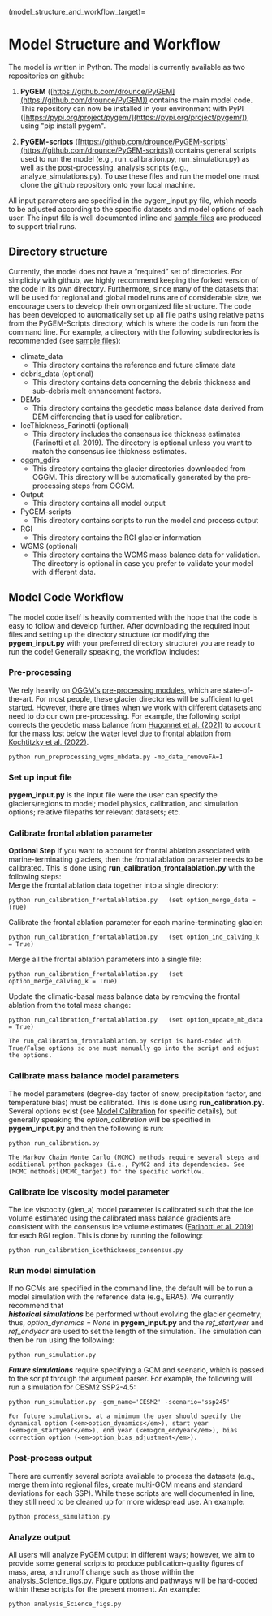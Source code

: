 (model_structure_and_workflow_target)=
# Model Structure and Workflow
The model is written in Python. The model is currently available as two repositories on github:

1. **PyGEM** ([https://github.com/drounce/PyGEM](https://github.com/drounce/PyGEM)) contains the main model code.  This repository can now be installed in your environment with PyPI ([https://pypi.org/project/pygem/](https://pypi.org/project/pygem/)) using "pip install pygem".

2. **PyGEM-scripts** ([https://github.com/drounce/PyGEM-scripts](https://github.com/drounce/PyGEM-scripts)) contains general scripts used to run the model (e.g., run_calibration.py, run_simulation.py) as well as the post-processing, analysis scripts (e.g., analyze_simulations.py). To use these files and run the model one must clone the github repository onto your local machine.

All input parameters are specified in the pygem_input.py file, which needs to be adjusted according to the specific datasets and model options of each user. The input file is well documented inline and [sample files](https://drive.google.com/drive/folders/13kiU00Zz2swN5OzwXiWIQTj_JLEHnDgZ) are produced to support trial runs.

## Directory structure
Currently, the model does not have a “required” set of directories. For simplicity with github, we highly recommend keeping the forked version of the code in its own directory. Furthermore, since many of the datasets that will be used for regional and global model runs are of considerable size, we encourage users to develop their own organized file structure. The code has been developed to automatically set up all file paths using relative paths from the PyGEM-Scripts directory, which is where the code is run from the command line. For example, a directory with the following subdirectories is recommended (see [sample files](https://drive.google.com/drive/folders/13kiU00Zz2swN5OzwXiWIQTj_JLEHnDgZ)):

* climate_data
  - This directory contains the reference and future climate data
* debris_data (optional)
  - This directory contains data concerning the debris thickness and sub-debris melt enhancement factors. 
* DEMs
  - This directory contains the geodetic mass balance data derived from DEM differencing that is used for calibration.
* IceThickness_Farinotti (optional)
  - This directory includes the consensus ice thickness estimates (Farinotti et al. 2019). The directory is optional unless you want to match the consensus ice thickness estimates.
* oggm_gdirs
  - This directory contains the glacier directories downloaded from OGGM. This directory will be automatically generated by the pre-processing steps from OGGM.
* Output
  - This directory contains all model output
* PyGEM-scripts
  - This directory contains scripts to run the model and process output
* RGI
  - This directory contains the RGI glacier information
* WGMS (optional)
  - This directory contains the WGMS mass balance data for validation. The directory is optional in case you prefer to validate your model with different data.

## Model Code Workflow
The model code itself is heavily commented with the hope that the code is easy to follow and develop further. After downloading the required input files and setting up the directory structure (or modifying the **pygem_input.py** with your preferred directory structure) you are ready to run the code! Generally speaking, the workflow includes:

### Pre-processing 
We rely heavily on [OGGM's pre-processing modules](https://docs.oggm.org/en/stable/shop.html), which are state-of-the-art. For most people, these glacier directories will be sufficient to get started. However, there are times when we work with different datasets and need to do our own pre-processing. For example, the following script corrects the geodetic mass balance from [Hugonnet et al. (2021)](https://www.nature.com/articles/s41586-021-03436-z) to account for the mass lost below the water level due to frontal ablation from [Kochtitzky et al. (2022)](https://www.nature.com/articles/s41467-022-33231-x).
```
python run_preprocessing_wgms_mbdata.py -mb_data_removeFA=1
```

### Set up input file
**pygem_input.py** is the input file were the user can specify the glaciers/regions to model; model physics, calibration, and simulation options; relative filepaths for relevant datasets; etc.

### Calibrate frontal ablation parameter
**Optional Step** If you want to account for frontal ablation associated with marine-terminating glaciers, then the frontal ablation parameter needs to be calibrated. This is done using **run_calibration_frontalablation.py** with the following steps:
<br>Merge the frontal ablation data together into a single directory:
```
python run_calibration_frontalablation.py   (set option_merge_data = True)
```
Calibrate the frontal ablation parameter for each marine-terminating glacier:
```
python run_calibration_frontalablation.py   (set option_ind_calving_k = True)
```
Merge all the frontal ablation parameters into a single file:
```
python run_calibration_frontalablation.py   (set option_merge_calving_k = True)
```
Update the climatic-basal mass balance data by removing the frontal ablation from the total mass change:
```
python run_calibration_frontalablation.py   (set option_update_mb_data = True)
```
```{note}
The run_calibration_frontalablation.py script is hard-coded with True/False options so one must manually go into the script and adjust the options. 
```

### Calibrate mass balance model parameters
The model parameters (degree-day factor of snow, precipitation factor, and temperature bias) must be calibrated. This is done using **run_calibration.py**. Several options exist (see [Model Calibration](calibration_target) for specific details), but generally speaking the <em>option_calibration</em> will be specified in **pygem_input.py** and then the following is run:
```
python run_calibration.py
```
```{note}
The Markov Chain Monte Carlo (MCMC) methods require several steps and additional python packages (i.e., PyMC2 and its dependencies. See [MCMC methods](MCMC_target) for the specific workflow.
```

### Calibrate ice viscosity model parameter
The ice viscocity (glen_a) model parameter is calibrated such that the ice volume estimated using the calibrated mass balance gradients are consistent with the consensus ice volume estimates ([Farinotti et al. 2019]((https://www.nature.com/articles/s41561-019-0300-3))) for each RGI region. This is done by running the following:
```
python run_calibration_icethickness_consensus.py
```

### Run model simulation
If no GCMs are specified in the command line, the default will be to run a model simulation with the reference data (e.g., ERA5). We currently recommend that <br><em>**historical simulations**</em> be performed without evolving the glacier geometry; thus, <em>option_dynamics = None</em> in **pygem_input.py** and the <em>ref_startyear</em> and <em>ref_endyear</em> are used to set the length of the simulation. The simulation can then be run using the following:
```
python run_simulation.py
```
<em>**Future simulations**</em> require specifying a GCM and scenario, which is passed to the script through the argument parser. For example, the following will run a simulation for CESM2 SSP2-4.5:
```
python run_simulation.py -gcm_name='CESM2' -scenario='ssp245'
```
```{note}
For future simulations, at a minimum the user should specify the dynamical option (<em>option_dynamics</em>), start year (<em>gcm_startyear</em>), end year (<em>gcm_endyear</em>), bias correction option (<em>option_bias_adjustment</em>).
```

### Post-process output
There are currently several scripts available to process the datasets (e.g., merge them into regional files, create multi-GCM means and standard deviations for each SSP). While these scripts are well documented in line, they still need to be cleaned up for more widespread use.  An example:
```
python process_simulation.py
```

### Analyze output
All users will analyze PyGEM output in different ways; however, we aim to provide some general scripts to produce publication-quality figures of mass, area, and runoff change such as those within the analysis_Science_figs.py. Figure options and pathways will be hard-coded within these scripts for the present moment. An example:
```
python analysis_Science_figs.py
```